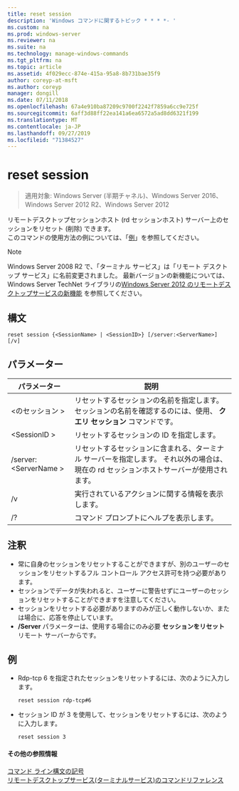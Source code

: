 ```yaml
---
title: reset session
description: 'Windows コマンドに関するトピック * * * *- '
ms.custom: na
ms.prod: windows-server
ms.reviewer: na
ms.suite: na
ms.technology: manage-windows-commands
ms.tgt_pltfrm: na
ms.topic: article
ms.assetid: 4f029ecc-874e-415a-95a8-8b731bae35f9
author: coreyp-at-msft
ms.author: coreyp
manager: dongill
ms.date: 07/11/2018
ms.openlocfilehash: 67a4e910ba87209c9700f2242f7859a6cc9e725f
ms.sourcegitcommit: 6aff3d88ff22ea141a6ea6572a5ad8dd6321f199
ms.translationtype: MT
ms.contentlocale: ja-JP
ms.lasthandoff: 09/27/2019
ms.locfileid: "71384527"
---
```

# <a name="reset-session"></a>reset session

>適用対象: Windows Server (半期チャネル)、Windows Server 2016、Windows Server 2012 R2、Windows Server 2012

リモートデスクトップセッションホスト (rd セッションホスト) サーバー上のセッションをリセット (削除) できます。  
このコマンドの使用方法の例については、「[例](#BKMK_examples)」を参照してください。  

> [!NOTE]  
> Windows Server 2008 R2 で、「ターミナル サービス」は「リモート デスクトップ サービス」に名前変更されました。 最新バージョンの新機能については、Windows Server TechNet ライブラリの[Windows Server 2012 のリモートデスクトップサービスの新機能](https://technet.microsoft.com/library/hh831527) を参照してください。  

## <a name="syntax"></a>構文  
```  
reset session {<SessionName> | <SessionID>} [/server:<ServerName>] [/v]  
```  

## <a name="parameters"></a>パラメーター  

|パラメーター|説明|  
|-------|--------|  
|\<のセッション >|リセットするセッションの名前を指定します。 セッションの名前を確認するのには、使用、 **クエリ セッション** コマンドです。|  
|\<SessionID >|リセットするセッションの ID を指定します。|  
|/server:\<ServerName >|リセットするセッションに含まれる、ターミナル サーバーを指定します。 それ以外の場合は、現在の rd セッションホストサーバーが使用されます。|  
|/v|実行されているアクションに関する情報を表示します。|  
|/?|コマンド プロンプトにヘルプを表示します。|  

## <a name="remarks"></a>注釈  
-   常に自身のセッションをリセットすることができますが、別のユーザーのセッションをリセットするフル コントロール アクセス許可を持つ必要があります。  
-   セッションでデータが失われると、ユーザーに警告せずにユーザーのセッションをリセットすることができますを注意してください。  
-   セッションをリセットする必要がありますのみが正しく動作しないか、または場合に、応答を停止しています。  
-   **/Server** パラメーターは、使用する場合にのみ必要 **セッションをリセット** リモート サーバーからです。  

## <a name="BKMK_examples"></a>例  
- Rdp-tcp 6 を指定されたセッションをリセットするには、次のように入力します。  
  ```  
  reset session rdp-tcp#6  
  ```  
- セッション ID が 3 を使用して、セッションをリセットするには、次のように入力します。  
  ```  
  reset session 3  
  ```  

#### <a name="additional-references"></a>その他の参照情報  
[コマンド ライン構文の記号](command-line-syntax-key.md)  
[リモートデスクトップサービス&#40;ターミナルサービス&#41;のコマンドリファレンス](remote-desktop-services-terminal-services-command-reference.md)  
